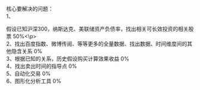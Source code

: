 核心要解决的问题：<br>
1、<p color="red">假设已知沪深300，纳斯达克、美联储资产负债率，找出相关可长效投资的相关股票  50%<\p><br>
2、找出百度指数、微博传阅、等等更多的全量数据、找出数据、时间维度间的其他隐含关系 0%<br>
3、根据已知的关系，历史假设购买计算效果收益 0%<br>
4、找出卖出时间的指导点 0%<br>
5、自动化交易 0%<br>
6、图形化分析工具 0%<br>
